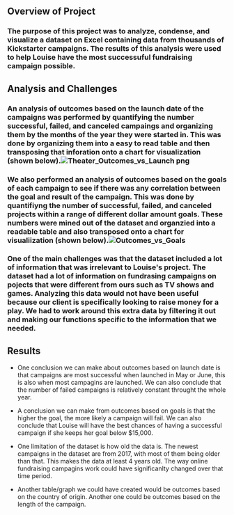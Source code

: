## Overview of Project

### The purpose of this project was to analyze, condense, and visualize a dataset on Excel containing data from thousands of Kickstarter campaigns. The results of this analysis were used to help Louise have the most successuful fundraising campaign possible.

## Analysis and Challenges

### An analysis of outcomes based on the launch date of the campaigns was performed by quantifying the number successful, failed, and canceled campaings and organizing them by the months of the year they were started in. This was done by organizing them into a easy to read table and then transposing that inforation onto a chart for visualization (shown below).![Theater_Outcomes_vs_Launch png](https://user-images.githubusercontent.com/79877531/111887101-f9d8dd80-898f-11eb-8ead-e65bdffb930b.png)

### We also performed an analysis of outcomes based on the goals of each campaign to see if there was any correlation between the goal and result of the campaign. This was done by quantifiyng the number of successful, failed, and canceled projects within a range of different dollar amount goals. These numbers were mined out of the dataset and organzied into a readable table and also transposed onto a chart for visualiization (shown below).![Outcomes_vs_Goals](https://user-images.githubusercontent.com/79877531/111887256-f4c85e00-8990-11eb-9500-a757a2cf2b6d.png)

### One of the main challenges was that the dataset included a lot of information that was irrelevant to Louise's project. The dataset had a lot of information on fundrasing campaigns on pojects that were different from ours such as TV shows and games. Analyzing this data would not have been useful because our client is specifically looking to raise money for a play. We had to work around this extra data by filtering it out and making our functions specific to the information that we needed.

## Results

- One conclusion we can make about outcomes based on launch date is that campaigns are most successful when launched in May or June, this is also when most campagins are launched. We can also conclude that the number of failed campaigns is relatively constant throught the whole year.

- A conclusion we can make from outcomes based on goals is that the higher the goal, the more likely a campaign will fail. We can also conclude that Louise will have the best chances of having a successful campaign if she keeps her goal below $15,000.

- One limitation of the dataset is how old the data is. The newest campaigns in the dataset are from 2017, with most of them being older than that. This makes the data at least 4 years old. The way online fundraising campagins work could have significanlty changed over that time period. 

- Another table/graph we could have created would be outcomes based on the country of origin. Another one could be outcomes based on the length of the campaign.
